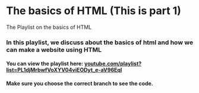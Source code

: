 # The basics of HTML (This is part 1)
The Playlist on the basics of HTML

### In this playlist, we discuss about the basics of html and how we can make a website using HTML

#### You can view the playlist here: [youtube.com/playlist?list=PL1djMrbwfVoXYV04viEODyt_e-aV96Eql](http://youtube.com/playlist?list=PL1djMrbwfVoXYV04viEODyt_e-aV96Eql)



#### Make sure you choose the correct branch to see the code.
